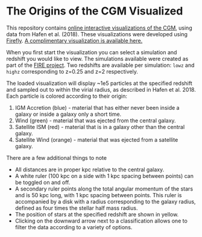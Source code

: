 # The Origins of the CGM Visualized

This repository contains [online interactive visualizations of the CGM](https://zhafen.github.io/CGM-origins), using data from Hafen et al. (2018). These visualizations were developed using [Firefly](https://github.com/ageller/Firefly). [A complimentary visualization is available here.](https://zhafen.github.io/CGM-origins-pathlines)

When you first start the visualization you can select a simulation and redshift you would like to view. The simulations available were created as part of the [FIRE project](https://fire.northwestern.edu). Two redshifts are available per simulation: `lowz` and `highz` corresponding to z=0.25 and z=2 respectively.

The loaded visualization will display ~1e5 particles at the specified redshift and sampled out to within the virial radius, as described in Hafen et al. 2018. Each particle is colored according to their origin:

1. IGM Accretion (blue) - material that has either never been inside a galaxy or inside a galaxy only a short time.
2. Wind (green) - material that was ejected from the central galaxy.
3. Satellite ISM (red) - material that is in a galaxy other than the central galaxy.
4. Satellite Wind (orange) - material that was ejected from a satellite galaxy.

There are a few additional things to note

* All distances are in proper kpc relative to the central galaxy.
* A white ruler (100 kpc on a side with 1 kpc spacing between points) can be toggled on and off.
* A secondary ruler points along the total angular momentum of the stars and is 50 kpc long, with 1 kpc spacing between points. This ruler is accompanied by a disk with a radius corresponding to the galaxy radius, defined as four times the stellar half mass radius.
* The position of stars at the specified redshift are shown in yellow.
* Clicking on the downward arrow next to a classification allows one to filter the data according to a variety of options.
